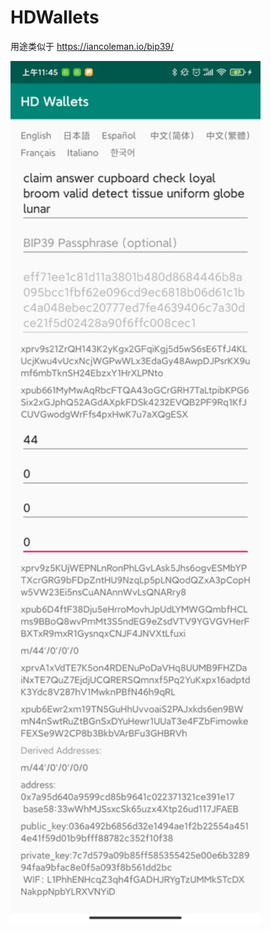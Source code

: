# HDWallets

用途类似于  https://iancoleman.io/bip39/

<img src="https://raw.githubusercontent.com/z-chu/HDWallets/master/WechatIMG104.png?raw=true" width="400">
